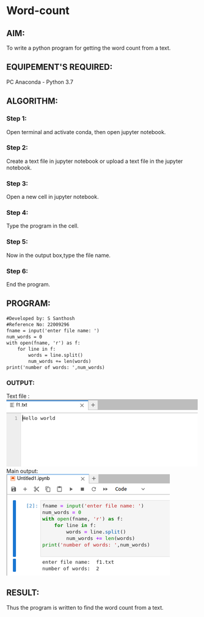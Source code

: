 # Word-count
## AIM:
To write a python program for getting the word count from a text.
## EQUIPEMENT'S REQUIRED: 
PC
Anaconda - Python 3.7
## ALGORITHM: 
### Step 1:

Open terminal and activate conda, then open jupyter notebook.
### Step 2:

Create a text file in jupyter notebook or upload a text file in the jupyter notebook.
### Step 3:

Open a new cell in jupyter notebook.
### Step 4:

Type the program in the cell.
### Step 5:

Now in the output box,type the file name.
### Step 6:

End the program. 

## PROGRAM:
```
#Developed by: S Santhosh
#Reference No: 22009296
fname = input('enter file name: ')
num_words = 0
with open(fname, 'r') as f:
    for line in f:
        words = line.split()
        num_words += len(words)
print('number of words: ',num_words)
```
### OUTPUT:
Text file :
!['output'](https://github.com/MrSanthosh2004/Word-count/blob/main/word%20txt.png)
Main output:
!['output'](https://github.com/MrSanthosh2004/Word-count/blob/main/word.png)


## RESULT:
Thus the program is written to find the word count from a text.

